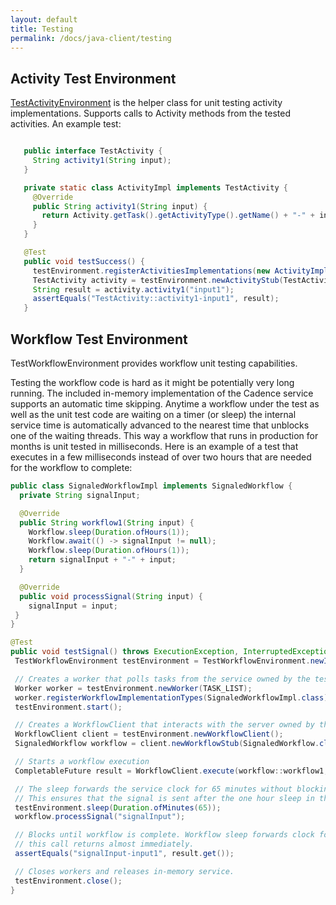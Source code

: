 ```yaml
---
layout: default
title: Testing
permalink: /docs/java-client/testing
---
```


## Activity Test Environment

[TestActivityEnvironment](https://www.javadoc.io/static/com.uber.cadence/cadence-client/2.7.9-alpha/com/uber/cadence/testing/TestActivityEnvironment.html) is the helper class for unit testing activity implementations. Supports calls to Activity methods from the tested activities. An example test:

```java

   public interface TestActivity {
     String activity1(String input);
   }

   private static class ActivityImpl implements TestActivity {
     @Override
     public String activity1(String input) {
       return Activity.getTask().getActivityType().getName() + "-" + input;
     }
   }

   @Test
   public void testSuccess() {
     testEnvironment.registerActivitiesImplementations(new ActivityImpl());
     TestActivity activity = testEnvironment.newActivityStub(TestActivity.class);
     String result = activity.activity1("input1");
     assertEquals("TestActivity::activity1-input1", result);
   }

```

## Workflow Test Environment
TestWorkflowEnvironment provides workflow unit testing capabilities.

Testing the workflow code is hard as it might be potentially very long running. The included in-memory implementation of the Cadence service supports an automatic time skipping. Anytime a workflow under the test as well as the unit test code are waiting on a timer (or sleep) the internal service time is automatically advanced to the nearest time that unblocks one of the waiting threads. This way a workflow that runs in production for months is unit tested in milliseconds. Here is an example of a test that executes in a few milliseconds instead of over two hours that are needed for the workflow to complete:

```java
public class SignaledWorkflowImpl implements SignaledWorkflow {
  private String signalInput;

  @Override
  public String workflow1(String input) {
    Workflow.sleep(Duration.ofHours(1));
    Workflow.await(() -> signalInput != null);
    Workflow.sleep(Duration.ofHours(1));
    return signalInput + "-" + input;
  }

  @Override
  public void processSignal(String input) {
    signalInput = input;
 }
}

@Test
public void testSignal() throws ExecutionException, InterruptedException {
 TestWorkflowEnvironment testEnvironment = TestWorkflowEnvironment.newInstance();

 // Creates a worker that polls tasks from the service owned by the testEnvironment.
 Worker worker = testEnvironment.newWorker(TASK_LIST);
 worker.registerWorkflowImplementationTypes(SignaledWorkflowImpl.class);
 testEnvironment.start();

 // Creates a WorkflowClient that interacts with the server owned by the testEnvironment.
 WorkflowClient client = testEnvironment.newWorkflowClient();
 SignaledWorkflow workflow = client.newWorkflowStub(SignaledWorkflow.class);

 // Starts a workflow execution
 CompletableFuture result = WorkflowClient.execute(workflow::workflow1, "input1");

 // The sleep forwards the service clock for 65 minutes without blocking.
 // This ensures that the signal is sent after the one hour sleep in the workflow code.
 testEnvironment.sleep(Duration.ofMinutes(65));
 workflow.processSignal("signalInput");

 // Blocks until workflow is complete. Workflow sleep forwards clock for one hour and
 // this call returns almost immediately.
 assertEquals("signalInput-input1", result.get());

 // Closes workers and releases in-memory service.
 testEnvironment.close();
}
```
